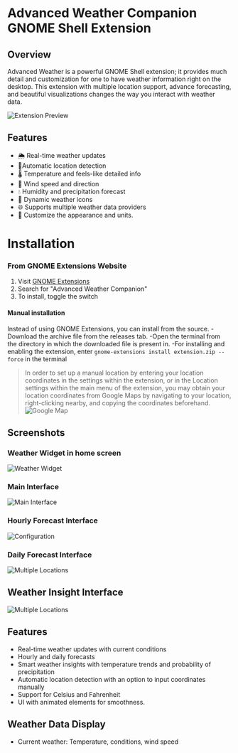 # Advanced Weather Companion GNOME Shell Extension

## Overview
Advanced Weather is a powerful GNOME Shell extension; it provides much detail and customization for one to have weather information right on the desktop. This extension with multiple location support, advance forecasting, and beautiful visualizations changes the way you interact with weather data.

![Extension Preview](images/v1.gif)

## Features

- 🌦️ Real-time weather updates
- 📍Automatic location detection
- 🌡️ Temperature and feels-like detailed info
- 💨 Wind speed and direction
- 💧 Humidity and precipitation forecast
- 🌈 Dynamic weather icons
- 🌐 Supports multiple weather data providers
- 🎨 Customize the appearance and units.

# Installation

### From GNOME Extensions Website
1. Visit [GNOME Extensions](https://extensions.gnome.org/)
2. Search for "Advanced Weather Companion"
3. To install, toggle the switch

#### Manual installation
Instead of using GNOME Extensions, you can install from the source.
-Download the archive file from the releases tab.
-Open the terminal from the directory in which the downloaded file is present in.
-For installing and enabling the extension, enter `gnome-extensions install extension.zip --force` in the terminal

> In order to set up a manual location by entering your location coordinates in the settings within the extension, or in the Location settings within the main menu of the extension, you may obtain your location coordinates from Google Maps by navigating to your location, right-clicking nearby, and copying the coordinates beforehand. 
![Google Map](images/v3.gif)

## Screenshots

### Weather Widget in home screen 
![Weather Widget](images/img1.png)

### Main Interface
![Main Interface](images/img2.png)

### Hourly Forecast Interface
![Configuration](images/img3.png)

### Daily Forecast Interface
![Multiple Locations](images/img4.png)

## Weather Insight Interface
![Multiple Locations](images/img5.png)

## Features

- Real-time weather updates with current conditions
- Hourly and daily forecasts
- Smart weather insights with temperature trends and probability of precipitation
- Automatic location detection with an option to input coordinates manually
- Support for Celsius and Fahrenheit
- UI with animated elements for smoothness.

## Weather Data Display

- Current weather: Temperature, conditions, wind speed 
